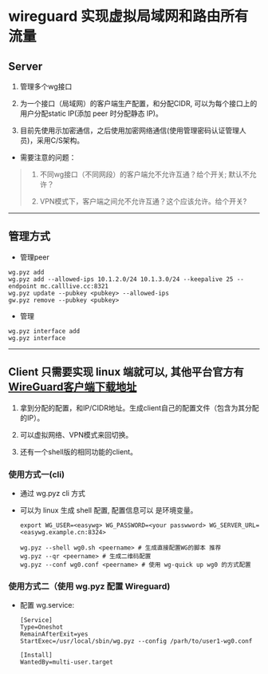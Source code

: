 # wireguard 实现虚拟局域网和路由所有流量

## Server

1. 管理多个wg接口

2. 为一个接口（局域网）的客户端生产配置，和分配CIDR, 可以为每个接口上的用户分配static IP(添加 peer 时分配静态 IP)。

3. 目前先使用示加密通信，之后使用加密网络通信(使用管理密码认证管理人员)，采用C/S架构。

- 需要注意的问题：

>1) 不同wg接口（不同网段）的客户端允不允许互通？给个开关; 默认不允许？
>
>2) VPN模式下，客户端之间允不允许互通？这个应该允许。给个开关?
>


---

## 管理方式

- 管理peer

```shell
wg.pyz add
wg.pyz add --allowed-ips 10.1.2.0/24 10.1.3.0/24 --keepalive 25 --endpoint mc.calllive.cc:8321
wg.pyz update --pubkey <pubkey> --allowed-ips
gw.pyz remove --pubkey <pubkey>
```

- 管理
```shell
wg.pyz interface add
wg.pyz interface
```

---

## Client 只需要实现 linux 端就可以, 其他平台官方有[WireGuard客户端下载地址](https://www.wireguard.com/install/)

1. 拿到分配的配置，和IP/CIDR地址。生成client自己的配置文件（包含为其分配的IP）。

2. 可以虚拟网络、VPN模式来回切换。

3. 还有一个shell版的相同功能的client。

### 使用方式一(cli)

- 通过 wg.pyz cli 方式

- 可以为 linux 生成 shell 配置,  配置信息可以 是环境变量。

    ```shell
    export WG_USER=<easywg> WG_PASSWORD=<your passwword> WG_SERVER_URL=<easywg.example.cn:8324>

    wg.pyz --shell wg0.sh <peername> # 生成直接配置WG的脚本 推荐
    wg.pyz --qr <peername> # 生成二维码配置
    wg.pyz --conf wg0.conf <peername> # 使用 wg-quick up wg0 的方式配置
    ```

### 使用方式二（使用 wg.pyz 配置 Wireguard)

- 配置 wg.service:

    ```Service
    [Service]
    Type=Oneshot
    RemainAfterExit=yes
    StartExec=/usr/local/sbin/wg.pyz --config /parh/to/user1-wg0.conf

    [Install]
    WantedBy=multi-user.target
    ```


